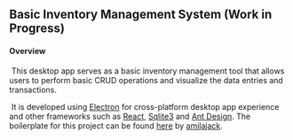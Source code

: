 ## Basic Inventory Management System (Work in Progress)

#### Overview

​	This desktop app serves as a basic inventory management tool that allows users to perform basic CRUD operations and visualize the data entries and transactions.

​	It is developed using [Electron](https://electron.atom.io/) for cross-platform desktop app experience and other frameworks such as [React](https://facebook.github.io/react/), [Sqlite3](https://github.com/mapbox/node-sqlite3) and [Ant Design](https://ant.design/). The boilerplate for this project can be found [here](https://github.com/amilajack/erb-sqlite-example) by [amilajack](https://github.com/amilajack).





